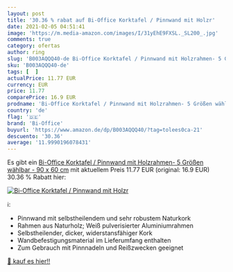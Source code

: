 ```yaml
---
layout: post
title: '30.36 % rabat auf Bi-Office Korktafel / Pinnwand mit Holzr'
date: 2021-02-05 04:51:41
image: 'https://m.media-amazon.com/images/I/31yEhE9FXSL._SL200_.jpg'
comments: true
category: ofertas
author: ring
slug: 'B003AQQQ40-de Bi-Office Korktafel / Pinnwand mit Holzrahmen- 5 Größen...'
sku: 'B003AQQQ40-de'
tags: [  ]
actualPrice: 11.77 EUR
currency: EUR
price: 11.77
comparePrice: 16.9 EUR
prodname: 'Bi-Office Korktafel / Pinnwand mit Holzrahmen- 5 Größen wählbar - 90 x 60 cm'
country: 'de'
flag: '🇩🇪'
brand: 'Bi-Office'
buyurl: 'https://www.amazon.de/dp/B003AQQQ40/?tag=tolees0ca-21'
descuento: '30.36'
average: '11.9990196078431'
---
```


Es gibt ein [Bi-Office Korktafel / Pinnwand mit Holzrahmen- 5 Größen wählbar - 90 x 60 cm](https://www.amazon.de/dp/B003AQQQ40/?tag=tolees0ca-21) mit aktuellem Preis 11.77 EUR (original: 16.9 EUR) 30.36 % Rabatt hier:

[![Bi-Office Korktafel / Pinnwand mit Holzr](https://m.media-amazon.com/images/I/31yEhE9FXSL._SL200_.jpg)](https://www.amazon.de/dp/B003AQQQ40/?tag=tolees0ca-21)

ℹ️:

- Pinnwand mit selbstheilendem und sehr robustem Naturkork
- Rahmen aus Naturholz; Weiß pulverisierter Aluminiumrahmen
- Selbstheilender, dicker, widerstansfähiger Kork
- Wandbefestigungsmaterial im Lieferumfang enthalten
- Zum Gebrauch mit Pinnnadeln und Reißzwecken geeignet

[🛒 kauf es hier!!](https://www.amazon.de/dp/B003AQQQ40/?tag=tolees0ca-21)
